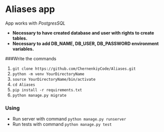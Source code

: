 # Aliases app

App works with *PostgresSQL*<br/> 
 - **Necessary to have created database 
   and user with rights to create tables.**
 - **Necessary to add DB_NAME, DB_USER, DB_PASSWORD 
environment variables.**

###Write the commands

1. `git clone https://github.com/ChernenkiyCode/Aliases.git`
2. `python -m venv YourDirectoryName`
3. `source YourDirectoryName/bin/activate`
4. `cd Aliases`
5. `pip install -r requirements.txt`
6. `python manage.py migrate`

### Using

- Run server with command `python manage.py runserver`
- Run tests with command `python manage.py test`
